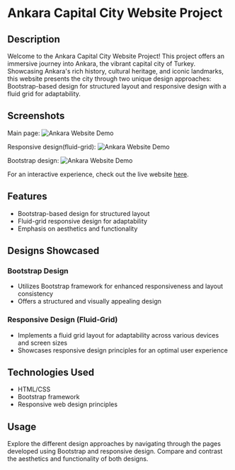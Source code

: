 # Ankara Capital City Website Project

## Description
Welcome to the Ankara Capital City Website Project! This project offers an immersive journey into Ankara, the vibrant capital city of Turkey. Showcasing Ankara's rich history, cultural heritage, and iconic landmarks, this website presents the city through two unique design approaches: Bootstrap-based design for structured layout and responsive design with a fluid grid for adaptability.

## Screenshots

Main page:
![Ankara Website Demo](path_to_your_website_image.png)

Responsive design(fluid-grid):
![Ankara Website Demo](path_to_your_website_image.png)

Bootstrap design:
![Ankara Website Demo](path_to_your_website_image.png)


For an interactive experience, check out the live website [here](https://cs.torontomu.ca/~asipahi/lab03.html).

## Features
- Bootstrap-based design for structured layout
- Fluid-grid responsive design for adaptability
- Emphasis on aesthetics and functionality

## Designs Showcased
### Bootstrap Design
- Utilizes Bootstrap framework for enhanced responsiveness and layout consistency
- Offers a structured and visually appealing design

### Responsive Design (Fluid-Grid)
- Implements a fluid grid layout for adaptability across various devices and screen sizes
- Showcases responsive design principles for an optimal user experience



## Technologies Used
- HTML/CSS
- Bootstrap framework
- Responsive web design principles

## Usage
Explore the different design approaches by navigating through the pages developed using Bootstrap and responsive design. Compare and contrast the aesthetics and functionality of both designs.

